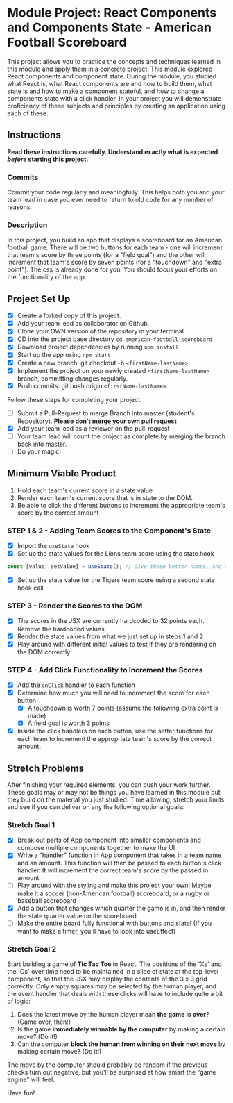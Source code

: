 # Module Project: React Components and Components State - American Football Scoreboard

This project allows you to practice the concepts and techniques learned in this module and apply them in a concrete project. This module explored React components and component state. During the module, you studied what React is, what React components are and how to build them, what state is and how to make a component stateful, and how to change a components state with a click handler. In your project you will demonstrate proficiency of these subjects and principles by creating an application using each of these.

## Instructions

**Read these instructions carefully. Understand exactly what is expected _before_ starting this project.**

### Commits

Commit your code regularly and meaningfully. This helps both you and your team lead in case you ever need to return to old code for any number of reasons.

### Description

In this project, you build an app that displays a scoreboard for an American football game. There will be two buttons for each team - one will increment that team's score by three points (for a "field goal") and the other will increment that team's score by seven points (for a "touchdown" and "extra point"). The css is already done for you. You should focus your efforts on the functionality of the app.

## Project Set Up

- [x] Create a forked copy of this project.
- [x] Add your team lead as collaborator on Github.
- [x] Clone your OWN version of the repository in your terminal
- [x] CD into the project base directory `cd american-football-scoreboard`
- [x] Download project dependencies by running `npm install`
- [x] Start up the app using `npm start`
- [x] Create a new branch: git checkout -b `<firstName-lastName>`.
- [x] Implement the project on your newly created `<firstName-lastName>` branch, committing changes regularly.
- [x] Push commits: git push origin `<firstName-lastName>`.

Follow these steps for completing your project.

- [ ] Submit a Pull-Request to merge <firstName-lastName> Branch into master (student's Repository). **Please don't merge your own pull request**
- [x] Add your team lead as a reviewer on the pull-request
- [ ] Your team lead will count the project as complete by merging the branch back into master.
- [ ] Do your magic!

## Minimum Viable Product

1. Hold each team's current score in a state value
2. Render each team's current score that is in state to the DOM.
3. Be able to click the different buttons to increment the appropriate team's score by the correct amount

### STEP 1 & 2 - Adding Team Scores to the Component's State

- [x] Import the `useState` hook
- [x] Set up the state values for the Lions team score using the state hook

```js
const [value, setValue] = useState(); // Give these better names, and decide whether you want to pass an initial score into the state hook as the initialValue
```

- [x] Set up the state value for the Tigers team score using a second state hook call

### STEP 3 - Render the Scores to the DOM

- [x] The scores in the JSX are currently hardcoded to 32 points each. Remove the hardcoded values
- [x] Render the state values from what we just set up in steps 1 and 2
- [x] Play around with different initial values to test if they are rendering on the DOM correctly

### STEP 4 - Add Click Functionality to Increment the Scores

- [x] Add the `onClick` handler to each function
- [x] Determine how much you will need to increment the score for each button
  - [x] A touchdown is worth 7 points (assume the following extra point is made)
  - [x] A field goal is worth 3 points
- [x] Inside the click handlers on each button, use the setter functions for each team to increment the appropriate team's score by the correct amount.

## Stretch Problems

After finishing your required elements, you can push your work further. These goals may or may not be things you have learned in this module but they build on the material you just studied. Time allowing, stretch your limits and see if you can deliver on any the following optional goals:

### Stretch Goal 1

- [x] Break out parts of App component into smaller components and compose multiple components together to make the UI
- [x] Write a "handler" function in App component that takes in a team name and an amount. This function will then be passed to each button's click handler. It will increment the correct team's score by the passed in amount
- [ ] Play around with the styling and make this project your own! Maybe make it a soccer (non-American football) scoreboard, or a rugby or baseball scoreboard
- [x] Add a button that changes which quarter the game is in, and then render the state quarter value on the scoreboard
- [ ] Make the entire board fully functional with buttons and state! (If you want to make a timer, you'll have to look into useEffect)

### Stretch Goal 2

Start building a game of **Tic Tac Toe** in React. The positions of the 'Xs' and the 'Os' over time need to be maintained in a slice of state at the top-level component, so that the JSX may display the contents of the 3 x 3 grid correctly. Only empty squares may be selected by the human player, and the event handler that deals with these clicks will have to include quite a bit of logic:

  1. Does the latest move by the human player mean **the game is over**? (Game over, then!)
  1. Is the game **immediately winnable by the computer** by making a certain move? (Do it!)
  1. Can the computer **block the human from winning on their next move** by making certain move? (Do it!)
  
The move by the computer should probably be random if the previous checks turn out negative, but you'll be surprised at how smart the "game engine" will feel.

Have fun!
